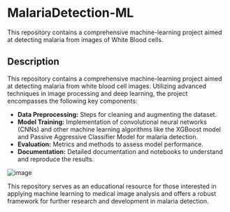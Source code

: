 # MalariaDetection-ML
This repository contains a comprehensive machine-learning project aimed at detecting malaria from images of White Blood cells.

## Description
This repository contains a comprehensive machine-learning project aimed at detecting malaria from white blood cell images. Utilizing advanced techniques in image processing and deep learning, the project encompasses the following key components:

- **Data Preprocessing:** Steps for cleaning and augmenting the dataset.
- **Model Training:** Implementation of convolutional neural networks (CNNs) and other machine learning algorithms like the XGBoost model and Passive Aggressive Classifier Model for malaria detection.
- **Evaluation:** Metrics and methods to assess model performance.
- **Documentation:** Detailed documentation and notebooks to understand and reproduce the results.

![image](https://github.com/pranav-palliyath/MalariaDetection-ML/assets/42809604/1d2e2862-349c-4abd-b729-e0572f7b639b)


This repository serves as an educational resource for those interested in applying machine learning to medical image analysis and offers a robust framework for further research and development in malaria detection.
